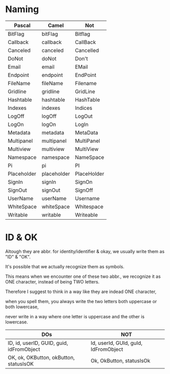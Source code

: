 # Naming

Pascal|Camel|Not
------|-----|---
BitFlag|bitFlag|Bitflag
Callback|callback|CallBack
Canceled|canceled|Cancelled
DoNot|doNot|Don't
Email|email|EMail
Endpoint|endpoint|EndPoint
FileName|fileName|Filename
Gridline|gridline|GridLine
Hashtable|hashtable|HashTable
Indexes|indexes|Indices
LogOff|logOff|LogOut
LogOn|logOn|LogIn
Metadata|metadata|MetaData
Multipanel|multipanel|MultiPanel
Multiview|multiview|MultiView
Namespace|namespace|NameSpace
Pi|pi|PI
Placeholder|placeholder|PlaceHolder
SignIn|signIn|SignOn
SignOut|signOut|SignOff
UserName|userName|Username
WhiteSpace|whiteSpace|Whitespace
Writable|writable|Writeable

# ID & OK

Altough they are abbr. for identity/identifier & okay, we usually write them as "ID" & "OK".

It's possible that we actually recognize them as symbols.

This means when we encounter one of these two abbr., we recognize it as ONE character, instead of being TWO letters.

Therefore I suggest to think in a way like they are indead ONE character,

when you spell them, you always write the two letters both uppercase or both lowercase,

never write in a way where one letter is uppercase and the other is lowercase.

DOs|NOT
---|---
ID, id, userID, GUID, guid, idFromObject|Id, userId, GUId, guId, IdFromObject
OK, ok, OKButton, okButton, statusIsOK|Ok, OkButton, statusIsOk
